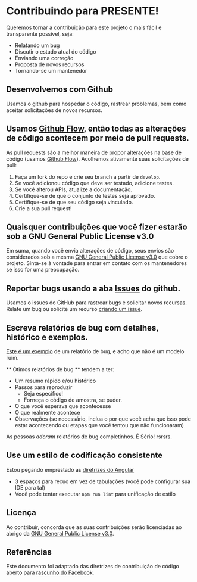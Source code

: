 # Contribuindo para PRESENTE!
Queremos tornar a contribuição para este projeto o mais fácil e transparente possível, seja:

- Relatando um bug
- Discutir o estado atual do código
- Enviando uma correção
- Proposta de novos recursos
- Tornando-se um mantenedor

## Desenvolvemos com Github
Usamos o github para hospedar o código, rastrear problemas, bem como aceitar solicitações de novos recursos.

## Usamos [Github Flow](https://guides.github.com/introduction/flow/index.html), então todas as alterações de código acontecem por meio de pull requests.

As pull requests são a melhor maneira de propor alterações na base de código (usamos [Github Flow](https://guides.github.com/introduction/flow/index.html)). Acolhemos ativamente suas solicitações de pull:

1. Faça um fork do repo e crie seu branch a partir de `develop`.
2. Se você adicionou código que deve ser testado, adicione testes.
3. Se você alterou APIs, atualize a documentação.
4. Certifique-se de que o conjunto de testes seja aprovado.
5. Certifique-se de que seu código seja vinculado.
6. Crie a sua pull request!

## Quaisquer contribuições que você fizer estarão sob a GNU General Public License v3.0
Em suma, quando você envia alterações de código, seus envios são considerados sob a mesma [GNU General Public License v3.0](https://github.com/vanpyre/classic-pong/blob/main/LICENSE.MD) que cobre o projeto. Sinta-se à vontade para entrar em contato com os mantenedores se isso for uma preocupação.

## Reportar bugs usando a aba [Issues](https://github.com/elir0d/pratofeito/issues/) do github.

Usamos o issues do GitHub para rastrear bugs e solicitar novos recursas. Relate um bug ou solicite um recurso [criando um issue](https://github.com/elir0d/pratofeito/issues/new/choose).

## Escreva relatórios de bug com detalhes, histórico e exemplos.
[Este é um exemplo](https://github.com/elir0d/pratofeito/blob/standard/.github/ISSUE_TEMPLATE/bug_report_github.md) de um relatório de bug, e acho que não é um modelo ruim.

** Ótimos relatórios de bug ** tendem a ter:

- Um resumo rápido e/ou histórico
- Passos para reproduzir
  - Seja específico!
  - Forneça o código de amostra, se puder.
- O que você esperava que acontecesse
- O que realmente acontece
- Observações (se necessário, inclua o por que você acha que isso pode estar acontecendo ou etapas que você tentou que não funcionaram)

As pessoas *adoram* relatórios de bug completinhos. É Sério! rsrsrs.

## Use um estilo de codificação consistente
Estou pegando emprestado as [diretrizes do Angular](https://angular.io/guide/styleguide)

* 3 espaços para recuo em vez de tabulações (você pode configurar sua IDE para tal)
* Você pode tentar executar `npm run lint` para unificação de estilo

## Licença
Ao contribuir, concorda que as suas contribuições serão licenciadas ao abrigo da [GNU General Public License v3.0](https://www.gnu.org/licenses/gpl-3.0.pt-br.html).

## Referências
Este documento foi adaptado das diretrizes de contribuição de código aberto para [rascunho do Facebook](https://github.com/facebook/draft-js/blob/master/CONTRIBUTING.md).